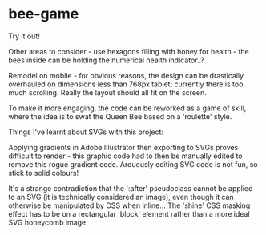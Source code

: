 # bee-game
Try it out!

Other areas to consider - use hexagons filling with honey for health - the bees inside can be holding the numerical health indicator..?

Remodel on mobile - for obvious reasons, the design can be drastically overhauled on dimensions less than 768px tablet; currently there is too much scrolling. Really the layout should all fit on the screen.

To make it more engaging, the code can be reworked as a game of skill, where the idea is to swat the Queen Bee based on a 'roulette' style.

Things I've learnt about SVGs with this project:

Applying gradients in Adobe Illustrator then exporting to SVGs proves difficult to render - this graphic code had to then be manually edited to remove this rogue gradient code. Arduously editing SVG code is not fun, so stick to solid colours!

It's a strange contradiction that the ':after' pseudoclass cannot be applied to an SVG (it is technically considered an image), even though it can otherwise be manipulated by CSS when inline... The 'shine' CSS masking effect has to be on a rectangular 'block' element rather than a more ideal SVG honeycomb image.
